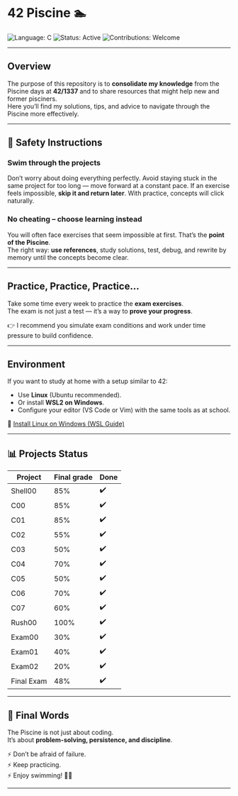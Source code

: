 # 42 Piscine 🏊

![Language: C](https://img.shields.io/badge/language-C-blue.svg) 
![Status: Active](https://img.shields.io/badge/status-active-brightgreen.svg) 
![Contributions: Welcome](https://img.shields.io/badge/contributions-welcome-orange.svg)

---

## Overview

The purpose of this repository is to **consolidate my knowledge** from the Piscine days at **42/1337** and to share resources that might help new and former pisciners.  
Here you’ll find my solutions, tips, and advice to navigate through the Piscine more effectively.  

---

## 🛟 Safety Instructions

###  Swim through the projects  
Don’t worry about doing everything perfectly. Avoid staying stuck in the same project for too long — move forward at a constant pace. If an exercise feels impossible, **skip it and return later**. With practice, concepts will click naturally.  

###  No cheating – choose learning instead  
You will often face exercises that seem impossible at first. That’s the **point of the Piscine**.  
The right way: **use references**, study solutions, test, debug, and rewrite by memory until the concepts become clear.  

---

##  Practice, Practice, Practice...  

Take some time every week to practice the **exam exercises**.  
The exam is not just a test — it’s a way to **prove your progress**.  

👉 I recommend you simulate exam conditions and work under time pressure to build confidence.  

---

## Environment  

If you want to study at home with a setup similar to 42:  
- Use **Linux** (Ubuntu recommended).  
- Or install **WSL2 on Windows**.  
- Configure your editor (VS Code or Vim) with the same tools as at school.  

🔗 [Install Linux on Windows (WSL Guide)](https://learn.microsoft.com/en-us/windows/wsl/install)  

---

## 📊 Projects Status

| Project   | Final grade | Done |
|-----------|-------------|------|
| Shell00   | 85%        | ✔️ |
| C00       | 85%        | ✔️ |
| C01       | 85%        | ✔️ |
| C02       | 55%         | ✔️ |
| C03       | 50%        | ✔️ |
| C04       | 70%         | ✔️ |
| C05       | 50%         | ✔️ |
| C06       | 70%        | ✔️ |
| C07       | 60%         | ✔️ |
| Rush00    | 100%           | ✔️ |
| Exam00   | 30%           | ✔️ |
| Exam01    | 40%           | ✔️ |
| Exam02     | 20%           | ✔️ |
| Final Exam    | 48%           | ✔️ |


---

## 🎯 Final Words

The Piscine is not just about coding.  
It’s about **problem-solving, persistence, and discipline**.  

⚡ Don’t be afraid of failure.  
⚡ Keep practicing.  
⚡ Enjoy swimming! 🏊‍♂️  

---

